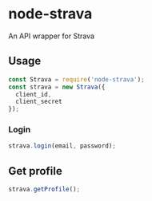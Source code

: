 # node-strava

An API wrapper for Strava

## Usage

```js
const Strava = require('node-strava');
const strava = new Strava({
  client_id,
  client_secret
});
```

### Login

```js
strava.login(email, password);
```

## Get profile

```js
strava.getProfile();
```
